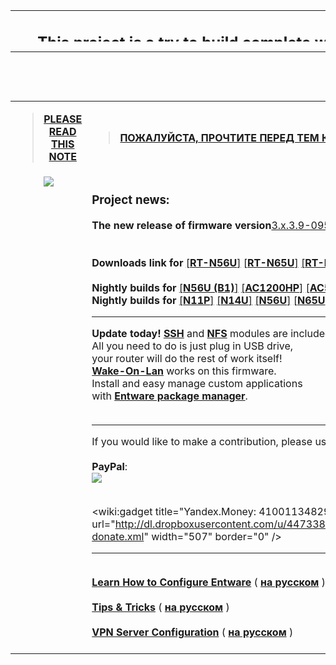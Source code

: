 <a href='Hidden comment:  <!-- Main Header --> '></a>
<table width='900px' height='50px'>
<blockquote><tr>
<blockquote><td align='center' valign='left'>
<h2><b>This project is a try to build complete working environment</b></h2>
<h2><b>for ASUS RT-N56U/N65U/N14U/N11P/AC51U/AC54U/AC1200HP</b></h2>
</td>
<td align='left' valign='center'></td>
</blockquote></tr>
</table>
<hr />
<a href='Hidden comment:  <!-- NO WARRANTY OR SUPPORT --> '></a><br>
<table>
<tr>
<blockquote><td width='450px' align='center' height='20px'>
<blockquote><a href='http://dl.dropboxusercontent.com/u/44733876/googlecode/important_note_en.txt'><b>PLEASE READ THIS NOTE</b></a>
</blockquote></td>
<td>
<blockquote><a href='http://dl.dropboxusercontent.com/u/44733876/googlecode/important_note_ru.txt'><b>ПОЖАЛУЙСТА, ПРОЧТИТЕ ПЕРЕД ТЕМ КАК ПРОДОЛЖИТЬ!</b></a>
</blockquote></td>
</blockquote></tr>
<a href='Hidden comment: 

Unknown end tag for </table>


----
<table>'></a><br>
<tr>
<blockquote><td width='450' align='center' valign='top'><img src='http://files.rt-n56u.googlecode.com/git/pic/rt-n56u_box.png' /><a href='Hidden comment: http://dl.dropboxusercontent.com/u/44733876/googlecode/pic/rt-n56u_box.png'></a></td>
<td valign='top'></blockquote></blockquote>

<h3>Project news:</h3>

<b>The new release of firmware version</b><a href='http://rt-n56u.googlecode.com/git/changes.eng.txt'>3.x.3.9-095</a> is ready.<b><br></b><br><br>
<b>Downloads link for</b>
<a href='https://drive.google.com/folderview?id=0B0clSzFg6jb9bVRTRnpNblhDclE&usp=sharing&tid=0B0clSzFg6jb9ejVLX0cyR0ZpMWs#list'>[<b>RT-N56U</b>]</a>
<a href='https://drive.google.com/folderview?id=0B0clSzFg6jb9REtfRTdHMTlCdjg&usp=sharing&tid=0B0clSzFg6jb9ejVLX0cyR0ZpMWs#list'>[<b>RT-N65U</b>]</a>
<a href='https://drive.google.com/folderview?id=0B0clSzFg6jb9SkdNamd4SklNbmM&usp=sharing&tid=0B0clSzFg6jb9ejVLX0cyR0ZpMWs#list'>[<b>RT-N14U</b>]</a>
<a href='https://drive.google.com/folderview?id=0B0clSzFg6jb9WnRfVHlyYlJzX0E&usp=sharing&tid=0B0clSzFg6jb9ejVLX0cyR0ZpMWs#list'>[<b>RT-N11P</b>]</a>
<br><br>
<b>Nightly builds for</b>
<a href='http://rt-n56u.soulblader.com/files/current/RT-N56UB1/'>[<b>N56U (B1)</b>]</a>
<a href='http://rt-n56u.soulblader.com/files/current/RT-AC1200HP/'>[<b>AC1200HP</b>]</a>
<a href='http://rt-n56u.soulblader.com/files/current/RT-AC54U/'>[<b>AC54U</b>]</a>
<a href='http://rt-n56u.soulblader.com/files/current/RT-AC51U/'>[<b>AC51U</b>]</a>
<br>
<b>Nightly builds for</b>
<a href='http://rt-n56u.soulblader.com/files/current/RT-N11P/'>[<b>N11P</b>]</a>
<a href='http://rt-n56u.soulblader.com/files/current/RT-N14U/'>[<b>N14U</b>]</a>
<a href='http://rt-n56u.soulblader.com/files/current/RT-N56U/'>[<b>N56U</b>]</a>
<a href='http://rt-n56u.soulblader.com/files/current/RT-N65U/'>[<b>N65U</b>]</a>
<br>
<hr />

<b>Update today!</b>
<a href='http://en.wikipedia.org/wiki/Secure_Shell'><b>SSH</b></a> and <a href='http://en.wikipedia.org/wiki/Network_File_System_(protocol)'><b>NFS</b></a> modules are included! <br>
All you need to do is just plug in USB drive, <br>
your router will do the rest of work itself! <br>
<a href='http://en.wikipedia.org/wiki/Wake-on-LAN'><b>Wake-On-Lan</b></a> works on this firmware.<br>
Install and easy manage custom applications <br> with <a href='http://entware.wl500g.info'><b>Entware package manager</b></a>.<br>
<br>
<hr />

If you would like to make a contribution, please use the donation:<br>
<br>
<b>PayPal</b>:<br>
<a href='https://www.paypal.com/cgi-bin/webscr?cmd=_s-xclick&hosted_button_id=EQVBURHSU78Y4'><img src='https://www.paypalobjects.com/en_US/i/btn/btn_donateCC_LG.gif' /></a>

<a href='Hidden comment: 
*Yandex.Money*:<br>
Account: 410011348290728
'></a><br>
<wiki:gadget title="Yandex.Money: 410011348290728" url="http://dl.dropboxusercontent.com/u/44733876/googlecode/yandex-donate.xml" width="507" border="0" /><br>
<hr />

<br>
<a href='http://code.google.com/p/rt-n56u/wiki/HowToConfigureEntware'><b>Learn How to Configure Entware</b></a>  ( <a href='http://code.google.com/p/rt-n56u/wiki/HowToConfigureEntware?wl=ru'><b>на русском</b></a> )<br><br>
<a href='http://code.google.com/p/rt-n56u/wiki/CommonTips'><b>Tips & Tricks</b></a> ( <a href='http://code.google.com/p/rt-n56u/wiki/CommonTips?wl=ru'><b>на русском</b></a> )<br><br>
<a href='http://code.google.com/p/rt-n56u/wiki/BuiltInVpnServer'><b>VPN Server Configuration</b></a> ( <a href='http://code.google.com/p/rt-n56u/wiki/BuiltInVpnServer?wl=ru'><b>на русском</b></a> )<br><br>
